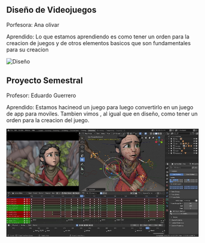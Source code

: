 ## Diseño de Videojuegos

Porfesora: Ana olivar

Aprendido: Lo que estamos aprendiendo es como tener un orden para la creacion de juegos y de otros elementos basicos que son fundamentales para su creacion

![Diseño](assests/diseñojuegos.jpg)

## Proyecto Semestral

Profesor: Eduardo Guerrero

Aprendido: Estamos hacineod un juego para luego convertirlo en un juego de app para moviles. Tambien vimos , al igual que en diseño, como tener un orden para la creacion del juego.

![Proyecto](assests/crear.jpg)